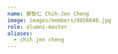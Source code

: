 ```yaml
---
name: 鄭智仁 Chih-Jen Cheng 
image: images/members/0856640.jpg 
role: alumni-master
aliases:
  - chih jen cheng
---
```

